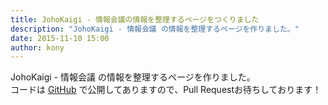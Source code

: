 ```yaml
---
title: JohoKaigi - 情報会議の情報を整理するページをつくりました
description: "JohoKaigi - 情報会議 の情報を整理するページを作りました。"
date: 2015-11-10 15:00
author: kony
---
```


JohoKaigi - 情報会議 の情報を整理するページを作りました。  
コードは [GitHub](https://github.com/johokaigi/johokaigi) で公開してありますので、Pull Requestお待ちしております！
